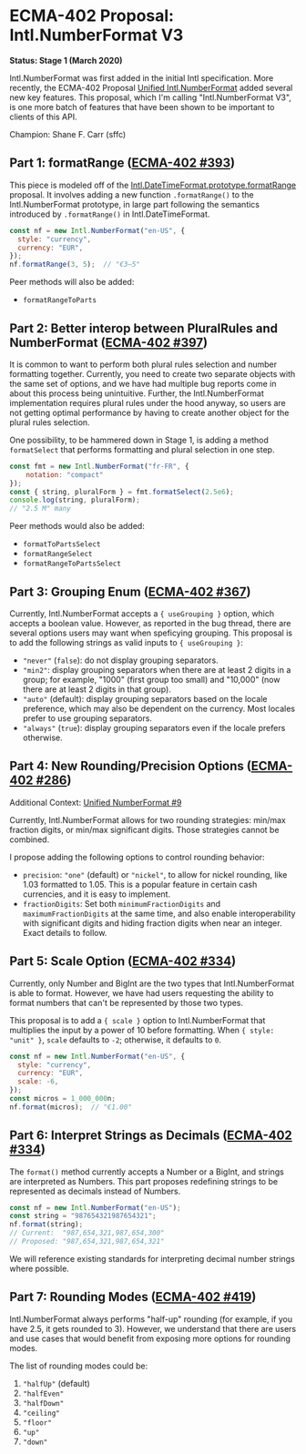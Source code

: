 # ECMA-402 Proposal: Intl.NumberFormat V3

**Status: Stage 1 (March 2020)**

Intl.NumberFormat was first added in the initial Intl specification.  More recently, the ECMA-402 Proposal [Unified Intl.NumberFormat](https://github.com/tc39/proposal-unified-intl-numberformat) added several new key features.  This proposal, which I'm calling "Intl.NumberFormat V3", is one more batch of features that have been shown to be important to clients of this API.

Champion: Shane F. Carr (sffc)

## Part 1: formatRange ([ECMA-402 #393](https://github.com/tc39/ecma402/issues/393))

This piece is modeled off of the [Intl.DateTimeFormat.prototype.formatRange
](https://github.com/tc39/proposal-intl-DateTimeFormat-formatRange) proposal.  It involves adding a new function `.formatRange()` to the Intl.NumberFormat prototype, in large part following the semantics introduced by `.formatRange()` in Intl.DateTimeFormat.

```javascript
const nf = new Intl.NumberFormat("en-US", {
  style: "currency",
  currency: "EUR",
});
nf.formatRange(3, 5);  // "€3–5"
```

Peer methods will also be added:

- `formatRangeToParts`

## Part 2: Better interop between PluralRules and NumberFormat ([ECMA-402 #397](https://github.com/tc39/ecma402/issues/397))

It is common to want to perform both plural rules selection and number formatting together.  Currently, you need to create two separate objects with the same set of options, and we have had multiple bug reports come in about this process being unintuitive.  Further, the Intl.NumberFormat implementation requires plural rules under the hood anyway, so users are not getting optimal performance by having to create another object for the plural rules selection.

One possibility, to be hammered down in Stage 1, is adding a method `formatSelect` that performs formatting and plural selection in one step.

```javascript
const fmt = new Intl.NumberFormat("fr-FR", {
    notation: "compact"
});
const { string, pluralForm } = fmt.formatSelect(2.5e6);
console.log(string, pluralForm);
// "2.5 M" many
```

Peer methods would also be added:

- `formatToPartsSelect`
- `formatRangeSelect`
- `formatRangeToPartsSelect`

## Part 3: Grouping Enum ([ECMA-402 #367](https://github.com/tc39/ecma402/issues/367))

Currently, Intl.NumberFormat accepts a `{ useGrouping }` option, which accepts a boolean value.  However, as reported in the bug thread, there are several options users may want when speficying grouping.  This proposal is to add the following strings as valid inputs to `{ useGrouping }`:

- `"never"` (`false`): do not display grouping separators.
- `"min2"`: display grouping separators when there are at least 2 digits in a group; for example, "1000" (first group too small) and "10,000" (now there are at least 2 digits in that group).
- `"auto"` (default): display grouping separators based on the locale preference, which may also be dependent on the currency.  Most locales prefer to use grouping separators.
- `"always"` (`true`): display grouping separators even if the locale prefers otherwise.

## Part 4: New Rounding/Precision Options ([ECMA-402 #286](https://github.com/tc39/ecma402/issues/286))

Additional Context: [Unified NumberFormat #9](https://github.com/tc39/proposal-unified-intl-numberformat/issues/9)

Currently, Intl.NumberFormat allows for two rounding strategies: min/max fraction digits, or min/max significant digits.  Those strategies cannot be combined.

I propose adding the following options to control rounding behavior:

- `precision`: `"one"` (default) or `"nickel"`, to allow for nickel rounding, like 1.03 formatted to 1.05.  This is a popular feature in certain cash currencies, and it is easy to implement.
- `fractionDigits`: Set both `minimumFractionDigits` and `maximumFractionDigits` at the same time, and also enable interoperability with significant digits and hiding fraction digits when near an integer.  Exact details to follow.

## Part 5: Scale Option ([ECMA-402 #334](https://github.com/tc39/ecma402/issues/334))

Currently, only Number and BigInt are the two types that Intl.NumberFormat is able to format.  However, we have had users requesting the ability to format numbers that can't be represented by those two types.

This proposal is to add a `{ scale }` option to Intl.NumberFormat that multiplies the input by a power of 10 before formatting.  When `{ style: "unit" }`, `scale` defaults to `-2`; otherwise, it defaults to `0`.

```javascript
const nf = new Intl.NumberFormat("en-US", {
  style: "currency",
  currency: "EUR",
  scale: -6,
});
const micros = 1_000_000n;
nf.format(micros);  // "€1.00"
```

## Part 6: Interpret Strings as Decimals ([ECMA-402 #334](https://github.com/tc39/ecma402/issues/334))

The `format()` method currently accepts a Number or a BigInt, and strings are interpreted as Numbers.  This part proposes redefining strings to be represented as decimals instead of Numbers.

```javascript
const nf = new Intl.NumberFormat("en-US");
const string = "987654321987654321";
nf.format(string);
// Current:  "987,654,321,987,654,300"
// Proposed: "987,654,321,987,654,321"
```

We will reference existing standards for interpreting decimal number strings where possible.

## Part 7: Rounding Modes ([ECMA-402 #419](https://github.com/tc39/ecma402/issues/419))

Intl.NumberFormat always performs "half-up" rounding (for example, if you have 2.5, it gets rounded to 3).  However, we understand that there are users and use cases that would benefit from exposing more options for rounding modes.

The list of rounding modes could be:

1. `"halfUp"` (default)
2. `"halfEven"`
3. `"halfDown"`
4. `"ceiling"`
5. `"floor"`
6. `"up"`
7. `"down"`
